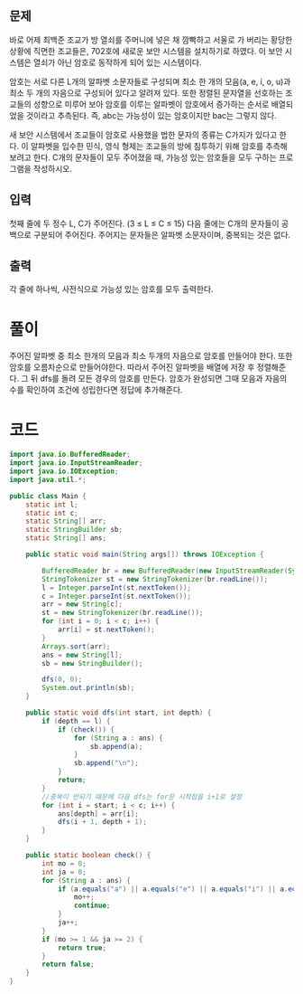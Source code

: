 ## 문제

바로 어제 최백준 조교가 방 열쇠를 주머니에 넣은 채 깜빡하고 서울로 가 버리는 황당한 상황에 직면한 조교들은, 702호에 새로운 보안 시스템을 설치하기로 하였다. 이 보안 시스템은 열쇠가 아닌 암호로 동작하게 되어 있는 시스템이다.

암호는 서로 다른 L개의 알파벳 소문자들로 구성되며 최소 한 개의 모음(a, e, i, o, u)과 최소 두 개의 자음으로 구성되어 있다고 알려져 있다. 또한 정렬된 문자열을 선호하는 조교들의 성향으로 미루어 보아 암호를 이루는 알파벳이 암호에서 증가하는 순서로 배열되었을 것이라고 추측된다. 즉, abc는 가능성이 있는 암호이지만 bac는 그렇지 않다.

새 보안 시스템에서 조교들이 암호로 사용했을 법한 문자의 종류는 C가지가 있다고 한다. 이 알파벳을 입수한 민식, 영식 형제는 조교들의 방에 침투하기 위해 암호를 추측해 보려고 한다. C개의 문자들이 모두 주어졌을 때, 가능성 있는 암호들을 모두 구하는 프로그램을 작성하시오.

## 입력

첫째 줄에 두 정수 L, C가 주어진다. (3 ≤ L ≤ C ≤ 15) 다음 줄에는 C개의 문자들이 공백으로 구분되어 주어진다. 주어지는 문자들은 알파벳 소문자이며, 중복되는 것은 없다.

## 출력

각 줄에 하나씩, 사전식으로 가능성 있는 암호를 모두 출력한다.

# 풀이

주어진 알파벳 중 최소 한개의 모음과 최소 두개의 자음으로 암호를 만들어야 한다. 또한 암호를 오름차순으로 만들어야한다. 
따라서 주어진 알파벳을 배열에 저장 후 정렬해준다. 그 뒤 dfs를 돌려 모든 경우의 암호를 만든다. 암호가 완성되면 그때 모음과 자음의 수를 확인하여 조건에 성립한다면 정답에 추가해준다.

# 코드

```java
import java.io.BufferedReader;
import java.io.InputStreamReader;
import java.io.IOException;
import java.util.*;

public class Main {
    static int l;
    static int c;
    static String[] arr;
    static StringBuilder sb;
    static String[] ans;

    public static void main(String args[]) throws IOException {

        BufferedReader br = new BufferedReader(new InputStreamReader(System.in));
        StringTokenizer st = new StringTokenizer(br.readLine());
        l = Integer.parseInt(st.nextToken());
        c = Integer.parseInt(st.nextToken());
        arr = new String[c];
        st = new StringTokenizer(br.readLine());
        for (int i = 0; i < c; i++) {
            arr[i] = st.nextToken();
        }
        Arrays.sort(arr);
        ans = new String[l];
        sb = new StringBuilder();

        dfs(0, 0);
        System.out.println(sb);
    }

    public static void dfs(int start, int depth) {
        if (depth == l) {
            if (check()) {
                for (String a : ans) {
                    sb.append(a);
                }
                sb.append("\n");
            }
            return;
        }
        //중복이 안되기 때문에 다음 dfs는 for문 시작점을 i+1로 설정
        for (int i = start; i < c; i++) {
            ans[depth] = arr[i];
            dfs(i + 1, depth + 1);
        }
    }

    public static boolean check() {
        int mo = 0;
        int ja = 0;
        for (String a : ans) {
            if (a.equals("a") || a.equals("e") || a.equals("i") || a.equals("o") || a.equals("u")) {
                mo++;
                continue;
            }
            ja++;
        }
        if (mo >= 1 && ja >= 2) {
            return true;
        }
        return false;
    }
}
```
